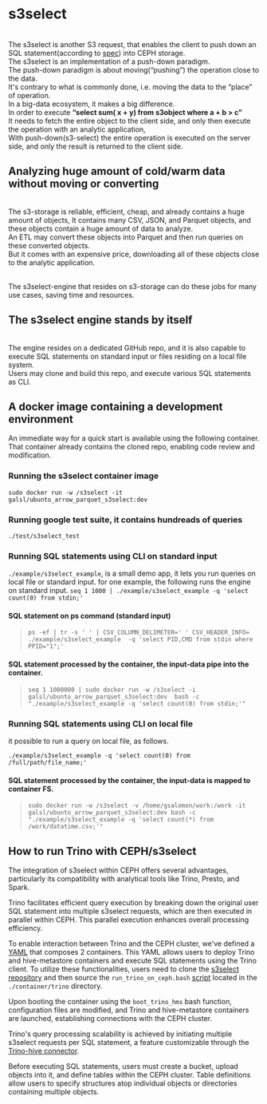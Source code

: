 # s3select 

<br />The s3select is another S3 request, that enables the client to push down an SQL statement(according to [spec](https://docs.ceph.com/en/latest/radosgw/s3select/#features-support)) into CEPH storage.
<br />The s3select is an implementation of a push-down paradigm.
<br />The push-down paradigm is about moving(“pushing”) the operation close to the data.
<br />It's contrary to what is commonly done, i.e. moving the data to the “place” of operation.
<br />In a big-data ecosystem, it makes a big difference. 
<br />In order to execute __“select sum( x + y) from s3object where a + b > c”__ 
<br />It needs to fetch the entire object to the client side, and only then execute the operation with an analytic application,
<br />With push-down(s3-select) the entire operation is executed on the server side, and only the result is returned to the client side.


## Analyzing huge amount of cold/warm data without moving or converting 
<br />The s3-storage is reliable, efficient, cheap, and already contains a huge amount of objects, It contains many CSV, JSON, and Parquet objects, and these objects contain a huge amount of data to analyze.
<br />An ETL may convert these objects into Parquet and then run queries on these converted objects.
<br />But it comes with an expensive price, downloading all of these objects close to the analytic application.

<br />The s3select-engine that resides on s3-storage can do these jobs for many use cases, saving time and resources. 


## The s3select engine stands by itself 
<br />The engine resides on a dedicated GitHub repo, and it is also capable to execute SQL statements on standard input or files residing on a local file system.
<br />Users may clone and build this repo, and execute various SQL statements as CLI.

## A docker image containing a development environment
An immediate way for a quick start is available using the following container.
That container already contains the cloned repo, enabling code review and modification.

### Running the s3select container image
`sudo docker run -w /s3select -it galsl/ubunto_arrow_parquet_s3select:dev`

### Running google test suite, it contains hundreads of queries
`./test/s3select_test`

### Running SQL statements using CLI on standard input
`./example/s3select_example`, is a small demo app, it lets you run queries on local file or standard input.
for one example, the following runs the engine on standard input.
`seq 1 1000 | ./example/s3select_example -q 'select count(0) from stdin;'`

#### SQL statement on ps command (standard input)
>`ps -ef | tr -s ' ' | CSV_COLUMN_DELIMETER=' ' CSV_HEADER_INFO= ./example/s3select_example  -q 'select PID,CMD from stdin where PPID="1";'`

#### SQL statement processed by the container, the input-data pipe into the container.
> `seq 1 1000000 | sudo docker run -w /s3select -i galsl/ubunto_arrow_parquet_s3select:dev 
bash -c "./example/s3select_example -q 'select count(0) from stdin;'"`
### Running SQL statements using CLI on local file
it possible to run a query on local file, as follows.

`./example/s3select_example -q 'select count(0) from /full/path/file_name;'`
#### SQL statement processed by the container, the input-data is mapped to container FS.
>`sudo docker run -w /s3select -v /home/gsalomon/work:/work -it galsl/ubunto_arrow_parquet_s3select:dev bash -c "./example/s3select_example -q 'select count(*) from /work/datatime.csv;'"`


## How to run Trino with CEPH/s3select

The integration of s3select within CEPH offers several advantages, particularly its compatibility with analytical tools like Trino, Presto, and Spark.

Trino facilitates efficient query execution by breaking down the original user SQL statement into multiple s3select requests, which are then executed in parallel within CEPH.
This parallel execution enhances overall processing efficiency.

To enable interaction between Trino and the CEPH cluster, we've defined a [YAML](https://github.com/ceph/s3select/blob/master/container/trino/hms_trino.yaml) that composes 2 containers. 
This YAML allows users to deploy Trino and hive-metastore containers and execute SQL statements using the Trino client. 
To utilize these functionalities, users need to clone the [s3select repository](https://github.com/ceph/s3select/tree/master) and then source the `run_trino_on_ceph.bash` [script](https://github.com/ceph/s3select/blob/master/container/trino/run_trino_on_ceph.bash) located in the `./container/trino` directory.

Upon booting the container using the `boot_trino_hms` bash function, configuration files are modified, and Trino and hive-metastore containers are launched, establishing connections with the CEPH cluster.

Trino's query processing scalability is achieved by initiating multiple s3select requests per SQL statement, a feature customizable through the [Trino-hive connector](https://trino.io/docs/current/connector/hive.html).

Before executing SQL statements, users must create a bucket, upload objects into it, and define tables within the CEPH cluster. 
Table definitions allow users to specify structures atop individual objects or directories containing multiple objects.




